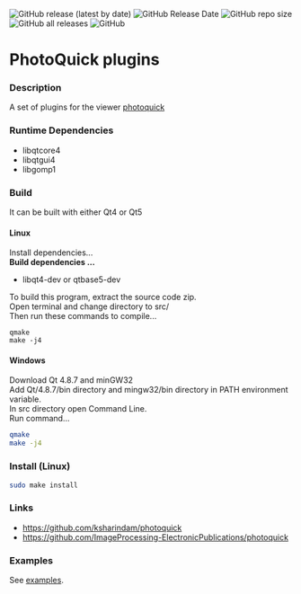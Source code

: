 ![GitHub release (latest by date)](https://img.shields.io/github/v/release/ImageProcessing-ElectronicPublications/photoquick-plugins)
![GitHub Release Date](https://img.shields.io/github/release-date/ImageProcessing-ElectronicPublications/photoquick-plugins)
![GitHub repo size](https://img.shields.io/github/repo-size/ImageProcessing-ElectronicPublications/photoquick-plugins)
![GitHub all releases](https://img.shields.io/github/downloads/ImageProcessing-ElectronicPublications/photoquick-plugins/total)
![GitHub](https://img.shields.io/github/license/ImageProcessing-ElectronicPublications/photoquick-plugins)

# PhotoQuick plugins

### Description
A set of plugins for the viewer [photoquick](https://github.com/ImageProcessing-ElectronicPublications/photoquick)

### Runtime Dependencies
* libqtcore4  
* libqtgui4  
* libgomp1

### Build 
It can be built with either Qt4 or Qt5  
#### Linux
Install dependencies...  
**Build dependencies ...**  
 * libqt4-dev or qtbase5-dev  

To build this program, extract the source code zip.  
Open terminal and change directory to src/  
Then run these commands to compile...  
```
qmake  
make -j4  
```

#### Windows
Download Qt 4.8.7 and minGW32  
Add Qt/4.8.7/bin directory and mingw32/bin directory in PATH environment variable.  
In src directory open Command Line.  
Run command...  
```sh
qmake
make -j4
```

### Install (Linux)
```sh
sudo make install
```

### Links

* https://github.com/ksharindam/photoquick
* https://github.com/ImageProcessing-ElectronicPublications/photoquick

### Examples

See [examples](https://github.com/ImageProcessing-ElectronicPublications/photoquick-examples).
